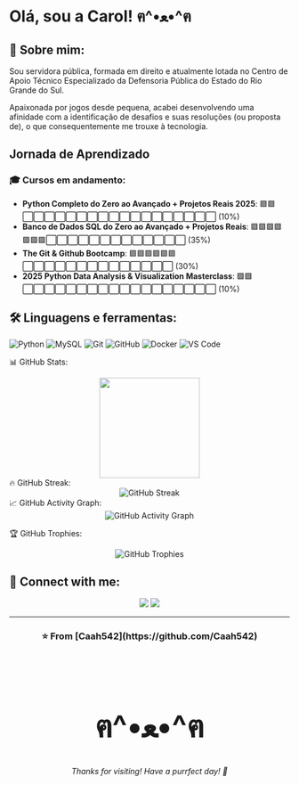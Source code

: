 # Olá, sou a Carol! ฅ^•ﻌ•^ฅ

## 🚀 Sobre mim:
Sou servidora pública, formada em direito e atualmente lotada no Centro de Apoio Técnico Especializado da Defensoria Pública do Estado do Rio Grande do Sul.  

Apaixonada por jogos desde pequena, acabei desenvolvendo uma afinidade com a identificação de desafios e suas resoluções (ou proposta de), o que consequentemente me trouxe à tecnologia.



## Jornada de Aprendizado
### 🎓 Cursos em andamento:
- **Python Completo do Zero ao Avançado + Projetos Reais 2025**: 🟪🟪⬜⬜⬜⬜⬜⬜⬜⬜⬜⬜⬜⬜⬜⬜⬜⬜⬜⬜ (10%)
- **Banco de Dados SQL do Zero ao Avançado + Projetos Reais**:   🟪🟪🟪🟪🟪🟪🟪⬜⬜⬜⬜⬜⬜⬜⬜⬜⬜⬜⬜⬜ (35%)
- **The Git & Github Bootcamp**: 🟪🟪🟪🟪🟪🟪⬜⬜⬜⬜⬜⬜⬜⬜⬜⬜⬜⬜⬜⬜ (30%)
- **2025 Python Data Analysis & Visualization Masterclass**: 🟪🟪⬜⬜⬜⬜⬜⬜⬜⬜⬜⬜⬜⬜⬜⬜⬜⬜⬜⬜ (10%)




## 🛠️ Linguagens e ferramentas:
![Python](https://img.shields.io/badge/-Python-3776AB?style=flat-square&logo=python&logoColor=white)
![MySQL](https://img.shields.io/badge/-MySQL-4479A1?style=flat-square&logo=mysql&logoColor=white)
![Git](https://img.shields.io/badge/-Git-F05032?style=flat-square&logo=git&logoColor=white)
![GitHub](https://img.shields.io/badge/-GitHub-181717?style=flat-square&logo=github&logoColor=white)
![Docker](https://img.shields.io/badge/-Docker-2496ED?style=flat-square&logo=docker&logoColor=white)
![VS Code](https://img.shields.io/badge/-VS%20Code-007ACC?style=flat-square&logo=visual-studio-code&logoColor=white)



📊 GitHub Stats:
<div align="center">
  <img height="180em" src="https://github-readme-stats.vercel.app/api?username=Caah542&show_icons=true&theme=default&title_color=8b5cf6&text_color=7c3aed&icon_color=a855f7&bg_color=ffffff&border_color=e5e7eb&include_all_commits=true&count_private=true"/>
</div>
🔥 GitHub Streak:
<div align="center">
  <img src="https://github-readme-streak-stats.herokuapp.com/?user=Caah542&theme=default&ring=8b5cf6&fire=7c3aed&currStreakLabel=8b5cf6&sideLabels=7c3aed&currStreakNum=7c3aed&sideNums=7c3aed&dates=6b7280&background=ffffff&border=e5e7eb" alt="GitHub Streak"/>
</div>
📈 GitHub Activity Graph:
<div align="center">
  <img src="https://github-readme-activity-graph.vercel.app/graph?username=Caah542&bg_color=ffffff&color=7c3aed&line=8b5cf6&point=a855f7&area=true&area_color=ddd6fe&hide_border=true" alt="GitHub Activity Graph"/>
</div>

🏆 GitHub Trophies:
<div align="center">
  <img src="https://github-profile-trophy.vercel.app/?username=Caah542&theme=flat&no-frame=true&margin-w=15&title_color=8b5cf6&text_color=7c3aed&icon_color=a855f7&bg_color=ffffff" alt="GitHub Trophies"/>
</div>

## 🤝 Connect with me:
<div align="center">
  <a href="https://www.linkedin.com/in/caroline-de-carvalho-soares-ab7033114?utm_source=share&utm_campaign=share_via&utm_content=profile&utm_medium=android_app)"><img src="https://img.shields.io/badge/-LinkedIn-0077B5?style=for-the-badge&logo=linkedin&logoColor=white"/></a>
  <a href="mailto:carolinecarvalho542@gmail.com"><img src="https://img.shields.io/badge/-Email-D14836?style=for-the-badge&logo=gmail&logoColor=white"/></a>
</div>

---

<div align="center">
  <h3>⭐️ From [Caah542](https://github.com/Caah542)</h3>
  <br>
  <h1 style="font-size: 4em;">ฅ^•ﻌ•^ฅ</h1>
  <p><em>Thanks for visiting! Have a purrfect day! 🐾</em></p>
</div>
